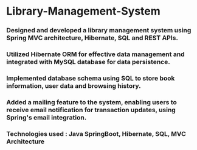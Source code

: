 # Library-Management-System
### Designed and developed a library management system using Spring MVC architecture, Hibernate, SQL and REST APIs.
### Utilized Hibernate ORM for effective data management and integrated with MySQL database for data persistence.
### Implemented database schema using SQL to store book information, user data and browsing history.
### Added a mailing feature to the system, enabling users to receive email notification for transaction updates, using Spring's email integration.
### Technologies used : Java SpringBoot, Hibernate, SQL, MVC Architecture
